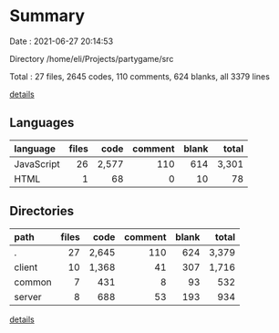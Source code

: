 # Summary

Date : 2021-06-27 20:14:53

Directory /home/eli/Projects/partygame/src

Total : 27 files,  2645 codes, 110 comments, 624 blanks, all 3379 lines

[details](details.md)

## Languages
| language | files | code | comment | blank | total |
| :--- | ---: | ---: | ---: | ---: | ---: |
| JavaScript | 26 | 2,577 | 110 | 614 | 3,301 |
| HTML | 1 | 68 | 0 | 10 | 78 |

## Directories
| path | files | code | comment | blank | total |
| :--- | ---: | ---: | ---: | ---: | ---: |
| . | 27 | 2,645 | 110 | 624 | 3,379 |
| client | 10 | 1,368 | 41 | 307 | 1,716 |
| common | 7 | 431 | 8 | 93 | 532 |
| server | 8 | 688 | 53 | 193 | 934 |

[details](details.md)